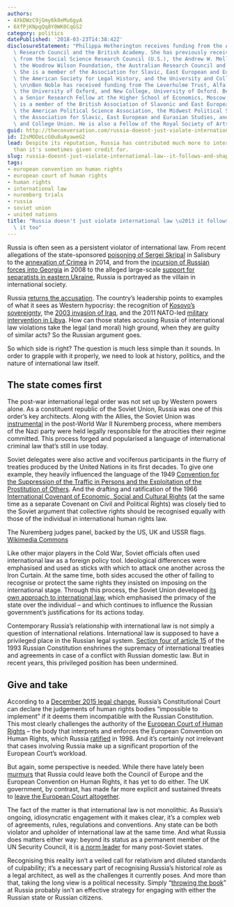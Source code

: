 ```yaml
---
authors:
- 4XkDWzC9jGmy6k8eMu6gyA
- 6XfPjKNpgQq8Y0WK0CqGS2
category: politics
datePublished: '2018-03-23T14:38:42Z'
disclosureStatement: "Philippa Hetherington receives funding from the Arts and Humanities\
  \ Research Council and the British Academy. She has previously received funding\
  \ from the Social Science Research Council (U.S.), the Andrew W. Mellon Foundation,\
  \ the Woodrow Wilson Foundation, the Australian Research Council and Harvard University.\
  \ She is a member of the Association for Slavic, East European and Eurasian Studies,\
  \ the American Society for Legal History, and the University and College Union.\
  \ \n\nBen Noble has received funding from The Leverhulme Trust, Alfa Bank (Russia),\
  \ the University of Oxford, and New College, University of Oxford. Ben is also currently\
  \ a Senior Research Fellow at the Higher School of Economics, Moscow, Russia. He\
  \ is a member of the British Association of Slavonic and East European Studies,\
  \ the American Political Science Association, the Midwest Political Science Association,\
  \ the Association for Slavic, East European and Eurasian Studies, and the University\
  \ and College Union. He is also a Fellow of the Royal Society of Arts."
guid: http://theconversation.com/russia-doesnt-just-violate-international-law-it-follows-and-shapes-it-too-92700
id: I2sMODoLcG0u8uAyaweG2
lead: Despite its reputation, Russia has contributed much more to international law
  than it's sometimes given credit for.
slug: russia-doesnt-just-violate-international-law--it-follows-and-shapes-it-too
tags:
- european convention on human rights
- european court of human rights
- human rights
- international law
- nuremberg trials
- russia
- soviet union
- united nations
title: "Russia doesn't just violate international law \u2013 it follows and shapes\
  \ it too"
---
```

Russia is often seen as a persistent violator of international law. From recent allegations of the state-sponsored [poisoning of Sergei Skripal](https://www.theguardian.com/uk-news/2018/mar/18/vladimir-putin-nonsense-to-think-russia-would-poison-spy-in-uk) in Salisbury to the [annexation of Crimea](http://carnegieeurope.eu/2017/03/15/revisiting-2014-annexation-of-crimea-pub-68423) in 2014, and from the [incursion of Russian forces into Georgia](http://news.bbc.co.uk/1/hi/world/europe/7577122.stm) in 2008 to the alleged large-scale [support for separatists in eastern Ukraine](http://www.janes.com/article/74682/russian-forces-now-11-000-strong-in-the-donbass), Russia is portrayed as the villain in international society.

Russia [returns the accusation](https://www.theguardian.com/world/2014/mar/18/crimea-putin-condemns-western-hypocrisy-annexation). The country’s leadership points to examples of what it sees as Western hypocrisy: the recognition of [Kosovo’s sovereignty](https://theconversation.com/kosovo-is-still-locked-out-of-the-eu-ten-years-after-declaring-independence-why-91869), the [2003 invasion of Iraq](https://theconversation.com/chilcot-report-tony-blairs-sad-and-shameful-political-epitaph-62135), and the 2011 NATO-led [military intervention in Libya](https://theconversation.com/russia-has-a-serious-stake-in-libyas-uncertain-future-79371). How can those states accusing Russia of international law violations take the legal (and moral) high ground, when they are guilty of similar acts? So the Russian argument goes. 

So which side is right? The question is much less simple than it sounds. In order to grapple with it properly, we need to look at history, politics, and the nature of international law itself.

## The state comes first

The post-war international legal order was not set up by Western powers alone. As a constituent republic of the Soviet Union, Russia was one of this order’s key architects. Along with the Allies, the Soviet Union was [instrumental](https://www.youtube.com/watch?v=KIBLOq1uiTk) in the post-World War II Nuremberg process, where members of the Nazi party were held legally responsible for the atrocities their regime committed. This process forged and popularised a language of international criminal law that’s still in use today.

Soviet delegates were also active and vociferous participants in the flurry of treaties produced by the United Nations in its first decades. To give one example, they heavily influenced the language of the 1949 [Convention for the Suppression of the Traffic in Persons and the Exploitation of the Prostitution of Others](http://www.ohchr.org/EN/ProfessionalInterest/Pages/TrafficInPersons.aspx). And the drafting and ratification of the 1966 [International Covenant of Economic, Social and Cultural Rights](http://www.ohchr.org/EN/ProfessionalInterest/Pages/CESCR.aspx) (at the same time as a separate Covenant on Civil and Political Rights) was closely tied to the Soviet argument that collective rights should be recognised equally with those of the individual in international human rights law.

The Nuremberg judges panel, backed by the US, UK and USSR flags. [Wikimedia Commons](https://commons.wikimedia.org/wiki/File:View_of_judges_panel_during_testimony_Nuremberg_Trials_1945.jpeg)

Like other major players in the Cold War, Soviet officials often used international law as a foreign policy tool. Ideological differences were emphasised and used as sticks with which to attack one another across the Iron Curtain. At the same time, both sides accused the other of failing to recognise or protect the same rights they insisted on imposing on the international stage. Through this process, the Soviet Union developed [its own approach to international law](https://global.oup.com/academic/product/russian-approaches-to-international-law-9780198723042?cc=gb&lang=en&), which emphasised the primacy of the state over the individual – and which continues to influence the Russian government’s justifications for its actions today.

Contemporary Russia’s relationship with international law is not simply a question of international relations. International law is supposed to have a privileged place in the Russian legal system. [Section four of article 15](http://www.constitution.ru/en/10003000-02.htm) of the 1993 Russian Constitution enshrines the supremacy of international treaties and agreements in case of a conflict with Russian domestic law. But in recent years, this privileged position has been undermined. 

## Give and take

According to a [December 2015 legal change](http://www.loc.gov/law/foreign-news/article/russian-federation-constitutional-court-allows-country-to-ignore-echr-rulings/), Russia’s Constitutional Court can declare the judgements of human rights bodies “impossible to implement” if it deems them incompatible with the Russian Constitution. This most clearly challenges the authority of the [European Court of Human Rights](https://www.britannica.com/topic/European-Court-of-Human-Rights) – the body that interprets and enforces the European Convention on Human Rights, which Russia [ratified](http://merlin.obs.coe.int/iris/1998/6/article6.en.html) in 1998. And it’s certainly not irrelevant that cases involving Russia make up a significant proportion of the European Court’s workload.

But again, some perspective is needed. While there have lately been [murmurs](https://uk.reuters.com/article/uk-russia-court-echr-withdrawal/russia-may-end-cooperation-with-european-court-of-human-rights-ria-idUKKCN1GD48H) that Russia could leave both the Council of Europe and the European Convention on Human Rights, it has yet to do either. The UK government, by contrast, has made far more explicit and sustained threats to [leave the European Court altogether](https://www.independent.co.uk/news/uk/politics/theresa-may-campaign-leave-european-convention-on-human-rights-2020-general-election-brexit-a7499951.html).

The fact of the matter is that international law is not monolithic. As Russia’s ongoing, idiosyncratic engagement with it makes clear, it’s a complex web of agreements, rules, regulations and conventions. Any state can be both violator and upholder of international law at the same time. And what Russia does matters either way: beyond its status as a permanent member of the UN Security Council, it is [a norm leader](https://fpc.org.uk/russias-influence-shrinking-civic-space-central-asia/) for many post-Soviet states.

Recognising this reality isn’t a veiled call for relativism and diluted standards of culpability; it’s a necessary part of recognising Russia’s historical role as a legal architect, as well as the challenges it currently poses. And more than that, taking the long view is a political necessity. Simply “[throwing the book](https://www.cfr.org/blog/crimea-stop-citing-international-law-and-start-condemning-russian-expansionism)” at Russia probably isn’t an effective strategy for engaging with either the Russian state or Russian citizens.